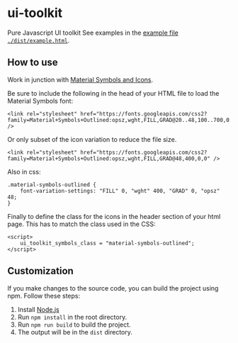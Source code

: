 # ui-toolkit

Pure Javascript UI toolkit
See examples in the [example file `./dist/example.html`](./dist/example.html).

## How to use

Work in junction with [Material Symbols and Icons](https://fonts.google.com/icons).

Be sure to include the following in the head of your HTML file to load the Material Symbols font:

```
<link rel="stylesheet" href="https://fonts.googleapis.com/css2?family=Material+Symbols+Outlined:opsz,wght,FILL,GRAD@20..48,100..700,0..1,-50..200" />
```

Or only subset of the icon variation to reduce the file size.

```
<link rel="stylesheet" href="https://fonts.googleapis.com/css2?family=Material+Symbols+Outlined:opsz,wght,FILL,GRAD@48,400,0,0" />
```

Also in css:

```
.material-symbols-outlined {
    font-variation-settings: "FILL" 0, "wght" 400, "GRAD" 0, "opsz" 48;
}
```

Finally to define the class for the icons in the header section of your html page.
This has to match the class used in the CSS:

```
<script>
    ui_toolkit_symbols_class = "material-symbols-outlined";
</script>
```

## Customization

If you make changes to the source code, you can build the project using npm. Follow these steps:

1. Install [Node.js](https://nodejs.org/en/download/)
2. Run `npm install` in the root directory.
3. Run `npm run build` to build the project.
4. The output will be in the `dist` directory.
